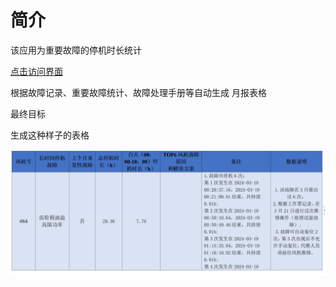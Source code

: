 # 简介

该应用为重要故障的停机时长统计

[点击访问界面](https://main-error-analysis.streamlit.app/)

根据故障记录、重要故障统计、故障处理手册等自动生成 月报表格

最终目标

生成这种样子的表格

![1712129341263](image/README/1712129341263.png)
